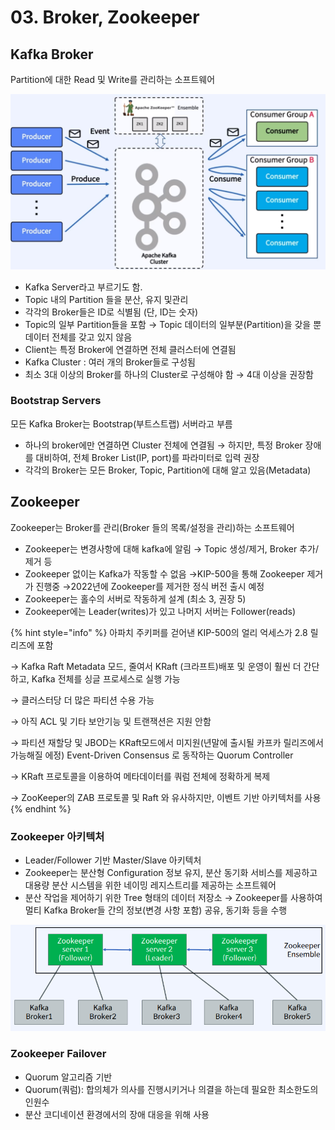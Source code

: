 # 03. Broker, Zookeeper

## Kafka Broker

Partition에 대한 Read 및 Write를 관리하는 소프트웨어

![](<../../../.gitbook/assets/image (33) (1).png>)

* Kafka Server라고 부르기도 함.
* Topic 내의 Partition 들을 분산, 유지 및관리
* 각각의 Broker들은 ID로 식별됨 (단, ID는 숫자)
* Topic의 일부 Partition들을 포함 → Topic 데이터의 일부분(Partition)을 갖을 뿐 데이터 전체를 갖고 있지 않음
* Client는 특정 Broker에 연결하면 전체 클러스터에 연결됨
* Kafka Cluster : 여러 개의 Broker들로 구성됨
* 최소 3대 이상의 Broker를 하나의 Cluster로 구성해야 함 → 4대 이상을 권장함

### Bootstrap Servers

모든 Kafka Broker는 Bootstrap(부트스트랩) 서버라고 부름

* 하나의 broker에만 연결하면 Cluster 전체에 연결됨 → 하지만, 특정 Broker 장애를 대비하여, 전체 Broker List(IP, port)를 파라미터로 입력 권장
* 각각의 Broker는 모든 Broker, Topic, Partition에 대해 알고 있음(Metadata)

## Zookeeper

Zookeeper는 Broker를 관리(Broker 들의 목록/설정을 관리)하는 소프트웨어

* Zookeeper는 변경사항에 대해 kafka에 알림 → Topic 생성/제거, Broker 추가/제거 등
* Zookeeper 없이는 Kafka가 작동할 수 없음 →KIP-500을 통해 Zookeeper 제거가 진행중 →2022년에 Zookeeper를 제거한 정식 버전 출시 예정
* Zookeeper는 홀수의 서버로 작동하게 설계 (최소 3, 권장 5)
* Zookeeper에는 Leader(writes)가 있고 나머지 서버는 Follower(reads)

{% hint style="info" %}
아파치 주키퍼를 걷어낸 KIP-500의 얼리 억세스가 2.8 릴리즈에 포함

→ Kafka Raft Metadata 모드, 줄여서 KRaft (크라프트)배포 및 운영이 훨씬 더 간단하고, Kafka 전체를 싱글 프로세스로 실행 가능&#x20;

→ 클러스터당 더 많은 파티션 수용 가능&#x20;

→ 아직 ACL 및 기타 보안기능 및 트랜잭션은 지원 안함&#x20;

→ 파티션 재할당 및 JBOD는 KRaft모드에서 미지원(년말에 출시될 카프카 릴리즈에서 가능해질 에정) Event-Driven Consensus 로 동작하는 Quorum Controller&#x20;

→ KRaft 프로토콜을 이용하여 메타데이터를 쿼럼 전체에 정확하게 복제&#x20;

→ ZooKeeper의 ZAB 프로토콜 및 Raft 와 유사하지만, 이벤트 기반 아키텍처를 사용
{% endhint %}

### Zookeeper 아키텍처

* Leader/Follower 기반 Master/Slave 아키텍처
* Zookeeper는 분산형 Configuration 정보 유지, 분산 동기화 서비스를 제공하고 대용량 분산 시스템을 위한 네이밍 레지스트리를 제공하는 소프트웨어
* 분산 작업을 제어하기 위한 Tree 형태의 데이터 저장소 → Zookeeper를 사용하여 멀티 Kafka Broker들 간의 정보(변경 사항 포함) 공유, 동기화 등을 수행

![](<../../../.gitbook/assets/image (1) (1).png>)

### Zookeeper Failover

* Quorum 알고리즘 기반
* Quorum(쿼럼): 합의체가 의사를 진행시키거나 의결을 하는데 필요한 최소한도의 인원수
* 분산 코디네이션 환경에서의 장애 대응을 위해 사용
